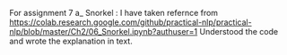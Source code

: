 
For assignment 7 a_ Snorkel : I have taken refernce from  https://colab.research.google.com/github/practical-nlp/practical-nlp/blob/master/Ch2/06_Snorkel.ipynb?authuser=1 
Understood the code and wrote the explanation in text. <br/>
